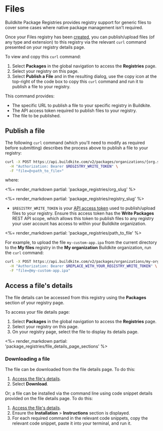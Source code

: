
# Files

Buildkite Package Registries provides registry support for generic files to cover some cases where native package management isn't required.

Once your Files registry has been [created](/docs/package-registries/manage-registries#create-a-source-registry), you can publish/upload files (of any type and extension) to this registry via the relevant `curl` command presented on your registry details page.

To view and copy this `curl` command:

1. Select **Packages** in the global navigation to access the **Registries** page.
1. Select your registry on this page.
1. Select **Publish a File** and in the resulting dialog, use the copy icon at the top-right of the code box to copy this `curl` command and run it to publish a file to your registry.

This command provides:

- The specific URL to publish a file to your specific registry in Buildkite.
- The API access token required to publish files to your registry.
- The file to be published.

## Publish a file

The following `curl` command (which you'll need to modify as required before submitting) describes the process above to publish a file to your registry:

```bash
curl -X POST https://api.buildkite.com/v2/packages/organizations/{org.slug}/registries/{registry.slug}/packages \
  -H "Authorization: Bearer $REGISTRY_WRITE_TOKEN" \
  -F "file=@<path_to_file>"
```

where:

<%= render_markdown partial: 'package_registries/org_slug' %>

<%= render_markdown partial: 'package_registries/registry_slug' %>

- `$REGISTRY_WRITE_TOKEN` is your [API access token](https://buildkite.com/user/api-access-tokens) used to publish/upload files to your registry. Ensure this access token has the **Write Packages** REST API scope, which allows this token to publish files to any registry your user account has access to within your Buildkite organization.

<%= render_markdown partial: 'package_registries/path_to_file' %>

For example, to upload the file `my-custom-app.ipa` from the current directory to the **My files** registry in the **My organization** Buildkite organization, run the `curl` command:

```bash
curl -X POST https://api.buildkite.com/v2/packages/organizations/my-organization/registries/my-files/packages \
  -H "Authorization: Bearer $REPLACE_WITH_YOUR_REGISTRY_WRITE_TOKEN" \
  -F "file=@my-custom-app.ipa"
```

## Access a file's details

The file details can be accessed from this registry using the **Packages** section of your registry page.

To access your file details page:

1. Select **Packages** in the global navigation to access the **Registries** page.
1. Select your registry on this page.
1. On your registry page, select the file to display its details page.

<%= render_markdown partial: 'package_registries/file_details_page_sections' %>

### Downloading a file

The file can be downloaded from the file details page. To do this:

1. [Access the file's details](#access-a-files-details).
1. Select **Download**.

Or; a file can be installed via the command line using code snippet details provided on the file details page. To do this:

1. [Access the file's details](#access-a-files-details).
1. Ensure the **Installation** > **Instructions** section is displayed.
1. For each required command in the relevant code snippets, copy the relevant code snippet, paste it into your terminal, and run it.
